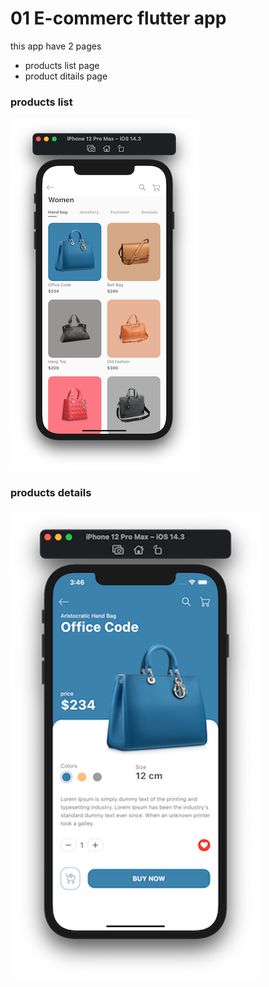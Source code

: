 # 01 E-commerc flutter app

this app have 2 pages

- products list page
- product ditails page


### products list
![products list](https://github.com/foad-heidari/flutter-ecommerc/blob/main/01_products_list.png)
### products details
![products list](https://github.com/foad-heidari/flutter-ecommerc/blob/main/01_products_details.png)
